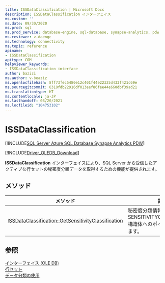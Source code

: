 ```yaml
---
title: ISSDataClassification | Microsoft Docs
description: ISSDataClassification インターフェイス
ms.custom: ''
ms.date: 09/30/2020
ms.prod: sql
ms.prod_service: database-engine, sql-database, synapse-analytics, pdw
ms.reviewer: v-daenge
ms.technology: connectivity
ms.topic: reference
apiname:
- ISSDataClassification
apitype: COM
helpviewer_keywords:
- ISSDataClassification interface
author: bazizi
ms.author: v-beaziz
ms.openlocfilehash: 8ff73fec5480e12c401f44e22325d433f421c69e
ms.sourcegitcommit: 0310fdb22916df013eef86fee44e660dbf39ad21
ms.translationtype: HT
ms.contentlocale: ja-JP
ms.lasthandoff: 03/20/2021
ms.locfileid: "104753102"
---
```

# <a name="issdataclassification"></a>ISSDataClassification
[!INCLUDE[SQL Server Azure SQL Database Synapse Analytics PDW](../../../includes/applies-to-version/sql-asdb-asa.md)]

[!INCLUDE[Driver_OLEDB_Download](../../../includes/driver_oledb_download.md)]

  **ISSDataClassification** インターフェイスにより、SQL Server から受信したアクティブな行セットの秘密度分類データを取得するための機能が提供されます。
  

## <a name="methods"></a>メソッド

|メソッド|説明|  
|------------|-----------------|  
|[ISSDataClassification::GetSensitivityClassification](../../oledb/ole-db-interfaces/issdataclassification-getsensitivityclassification-ole-db.md)|秘密度分類情報を含む SENSITIVITYCLASSIFICATION 構造体へのポインターが返されます。|  

## <a name="see-also"></a>参照  
 [インターフェイス &#40;OLE DB&#41;](../../oledb/ole-db-interfaces/oledb-driver-for-sql-server-ole-db-interfaces.md)   
 [行セット](../ole-db-rowsets/rowsets.md)   
 [データ分類の使用](../features/using-data-classification.md)
